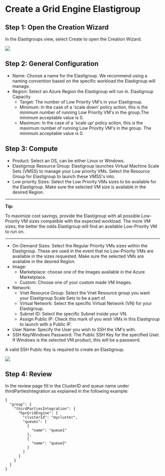 # Create a Grid Engine Elastigroup

## Step 1: Open the Creation Wizard

In the Elastigroups view, select Create to open the Creation Wizard.

<img src="/elastigroup/_media/create-a-grid-engine-elastigroup_1.png" />

## Step 2: General Configuration

- Name: Choose a name for the Elastigroup. We recommend using a naming convention based on the specific workload the Elastigroup will manage.
- Region: Select an Azure Region the Elastigroup will run in.
  Elastigroup Capacity
  - Target: The number of Low Priority VM's in your Elastigroup.
  - Minimum: In the case of a 'scale down' policy action, this is the minimum number of running Low Priority VM's in the group.The minimum acceptable value is 0.
  - Maximum: In the case of a 'scale up' policy action, this is the maximum number of running Low Priority VM's in the group. The minimum acceptable value is 0.

## Step 3: Compute

- Product: Select an OS, can be either Linux or Windows.
- Elastigroup Resource Group: Elastigroup launches Virtual Machine Scale Sets (VMSS) to manage your Low priority VMs. Select the Resource Group for Elastigroup to launch these VMSS's into.
- Low priority Sizes: Select the Low Priority VMs sizes to be available for the Elastigroup. Make sure the selected VM size is available in the desired Region.

---

**Tip:**

To maximize cost savings, provide the Elastigroup with all possible Low-Priority VM sizes compatible with the expected workload. The more VM sizes, the better the odds Elastigroup will find an available Low-Priority VM to run on.

---

- On-Demand Sizes: Select the Regular Priority VMs sizes within the Elastigroup. These are used in the event that no Low-Priority VMs are available in the sizes requested. Make sure the selected VMs are available in the desired Region.
- Image:
  - Marketplace: choose one of the Images available in the Azure Marketplace.
  - Custom: Choose one of your custom made VM Images.
- Network:
  - Vnet Resource Group: Select the Vnet Resource group you want your Elastigroup Scale Sets to be a part of.
  - Virtual Network: Select the specific Virtual Network (VN) for your Elastigroup.
  - Subnet ID: Select the specific Subnet inside your VN.
  - Assign Public IP: Check this mark of you wish VMs in this Elastigroup to launch with a Public IP.
- User Name: Specify the User you wish to SSH the VM's with.
- SSH Key/Windows Password: The Public SSH Key for the specified User. If Windows is the selected VM product, this will be a password.

A valid SSH Public Key is required to create an Elastigroup.

<img src="/elastigroup/_media/create-a-grid-engine-elastigroup_2.png" />

## Step 4: Review

In the review page fill in the ClusterID and queue name under thirdPartiesIntegration as explained in the following example:

```
{
  "group": {
    "thirdPartiesIntegration": {
      "hpcGridEngine": {
        "clusterId": "mycluster",
        "queues": [
          {
            "name": "queue1"
          },
          {
            "name": "queue2"
          }
        ]
      }
    }
  }
}
```
